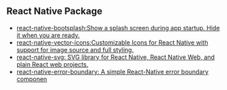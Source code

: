 ## React Native Package
- [react-native-bootsplash:Show a splash screen during app startup. Hide it when you are ready.](https://github.com/zoontek/react-native-bootsplash)
- [react-native-vector-icons:Customizable Icons for React Native with support for image source and full styling.](https://github.com/oblador/react-native-vector-icons)
- [react-native-svg: SVG library for React Native, React Native Web, and plain React web projects.](https://github.com/software-mansion/react-native-svg)
- [react-native-error-boundary: A simple React-Native error boundary componen](https://github.com/carloscuesta/react-native-error-boundary)